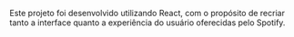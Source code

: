Este projeto foi desenvolvido utilizando React, com o propósito de recriar tanto a interface quanto a experiência do usuário oferecidas pelo Spotify.
